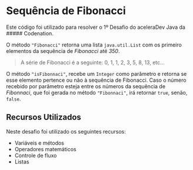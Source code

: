 # Sequência de Fibonacci

Este código foi utilizado para resolver o 1º Desafio do aceleraDev Java da ##### Codenation.

O método `"Fibonacci"` retorna uma lista `java.util.List` com os primeiro elementos da sequência de *Fibonacci* até *350*.

> A série de Fibonacci é a seguinte: 0, 1, 1, 2, 3, 5, 8, 13, etc...

O método `"isFibonnaci"`, recebe um `Integer` como parâmetro e retorna se esse elemento pertence ou não à sequência de Fibonacci.
Caso o número recebido por parâmetro esteja entre os números da sequência de *Fibonnaci*, que foi gerada no método `"Fibonnaci"`, irá retornar `true`, senão, `false`.

## Recursos Utilizados

Neste desafio foi utilizado os seguintes recursos:

- Variáveis e métodos
- Operadores matemáticos
- Controle de fluxo
- Listas
